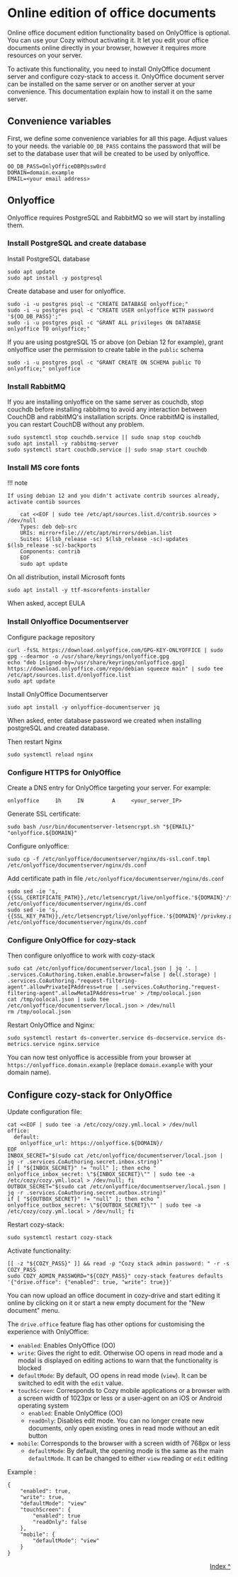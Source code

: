 # Online edition of office documents

Online office document edition functionality based on OnlyOffice is optional. You can use your Cozy without activating it. It let you edit your office documents online directly in your browser, however it requires more resources on your server.

To activate this functionality, you need to install OnlyOffice document server and configure cozy-stack to access it. OnlyOffice document server can be installed on the same server or on another server at your convenience. This documentation explain how to install it on the same server.

## Convenience variables

First, we define some convenience variables for all this page. Adjust values to your needs. the variable  `OO_DB_PASS` contains the password that will be set to the database user that will be created to be used by onlyoffice.

    OO_DB_PASS=OnlyOfficeDBP@ssw0rd
    DOMAIN=domain.example
    EMAIL=<your email address>


## Onlyoffice

Onlyoffice requires PostgreSQL and RabbitMQ so we will start by installing them.

### Install PostgreSQL and create database

Install PostgreSQL database

    sudo apt update
    sudo apt install -y postgresql

Create database and user for onlyoffice.

    sudo -i -u postgres psql -c "CREATE DATABASE onlyoffice;"
    sudo -i -u postgres psql -c "CREATE USER onlyoffice WITH password '${OO_DB_PASS}';"
    sudo -i -u postgres psql -c "GRANT ALL privileges ON DATABASE onlyoffice TO onlyoffice;"

If you are using postgreSQL 15 or above (on Debian 12 for example), grant onlyoffice user the permission to create table in the `public` schema

    sudo -i -u postgres psql -c "GRANT CREATE ON SCHEMA public TO onlyoffice;" onlyoffice

### Install RabbitMQ

If you are installing onlyoffice on the same server as couchdb, stop couchdb before installing rabbitmq to avoid any interaction between CouchDB and rabbitMQ's installation scripts. Once rabbitMQ is installed, you can restart CouchDB without any problem.

    sudo systemctl stop couchdb.service || sudo snap stop couchdb
    sudo apt install -y rabbitmq-server
    sudo systemctl start couchdb.service || sudo snap start couchdb

### Install MS core fonts

!!! note

    If using debian 12 and you didn't activate contrib sources already, activate contib sources

        cat <<EOF | sudo tee /etc/apt/sources.list.d/contrib.sources > /dev/null
        Types: deb deb-src
        URIs: mirror+file:///etc/apt/mirrors/debian.list
        Suites: $(lsb_release -sc) $(lsb_release -sc)-updates $(lsb_release -sc)-backports
        Components: contrib
        EOF
        sudo apt update

On all distribution, install Microsoft fonts

    sudo apt install -y ttf-mscorefonts-installer

When asked, accept EULA

### Install Onlyoffice Documentserver

Configure package repository

    curl -fsSL https://download.onlyoffice.com/GPG-KEY-ONLYOFFICE | sudo gpg --dearmor -o /usr/share/keyrings/onlyoffice.gpg
    echo "deb [signed-by=/usr/share/keyrings/onlyoffice.gpg] https://download.onlyoffice.com/repo/debian squeeze main" | sudo tee /etc/apt/sources.list.d/onlyoffice.list
    sudo apt update

Install OnlyOffice Documentserver

    sudo apt install -y onlyoffice-documentserver jq

When asked, enter database password we created when installing postgreSQL and created database.

Then restart Nginx

    sudo systemctl reload nginx

### Configure HTTPS for OnlyOffice

Create a DNS entry for OnlyOffice targeting your server. For example:

    onlyoffice     1h     IN         A     <your_server_IP>

Generate SSL certificate:

    sudo bash /usr/bin/documentserver-letsencrypt.sh "${EMAIL}" "onlyoffice.${DOMAIN}"

Configure onlyoffice:

    sudo cp -f /etc/onlyoffice/documentserver/nginx/ds-ssl.conf.tmpl /etc/onlyoffice/documentserver/nginx/ds.conf

Add certificate path in file `/etc/onlyoffice/documentserver/nginx/ds.conf`

    sudo sed -ie 's,{{SSL_CERTIFICATE_PATH}},/etc/letsencrypt/live/onlyoffice.'${DOMAIN}'/fullchain.pem,' /etc/onlyoffice/documentserver/nginx/ds.conf
    sudo sed -ie 's,{{SSL_KEY_PATH}},/etc/letsencrypt/live/onlyoffice.'${DOMAIN}'/privkey.pem,' /etc/onlyoffice/documentserver/nginx/ds.conf

### Configure OnlyOffice for cozy-stack

Then configure onlyoffice to work with cozy-stack

    sudo cat /etc/onlyoffice/documentserver/local.json | jq '. | .services.CoAuthoring.token.enable.browser=false | del(.storage) | .services.CoAuthoring."request-filtering-agent".allowPrivateIPAddress=true | .services.CoAuthoring."request-filtering-agent".allowMetaIPAddress=true' > /tmp/oolocal.json
    cat /tmp/oolocal.json | sudo tee /etc/onlyoffice/documentserver/local.json > /dev/null
    rm /tmp/oolocal.json

Restart OnlyOffice and Nginx:

    sudo systemctl restart ds-converter.service ds-docservice.service ds-metrics.service nginx.service


You can now test onlyoffice is accessible from your browser at `https://onlyoffice.domain.example` (replace `domain.example` with your domain name).

## Configure cozy-stack for OnlyOffice

Update configuration file:

    cat <<EOF | sudo tee -a /etc/cozy/cozy.yml.local > /dev/null
    office:
      default:
        onlyoffice_url: https://onlyoffice.${DOMAIN}/
    EOF
    INBOX_SECRET="$(sudo cat /etc/onlyoffice/documentserver/local.json | jq -r .services.CoAuthoring.secret.inbox.string)"
    if [ "${INBOX_SECRET}" != "null" ]; then echo "    onlyoffice_inbox_secret: \"${INBOX_SECRET}\"" | sudo tee -a /etc/cozy/cozy.yml.local > /dev/null; fi
    OUTBOX_SECRET="$(sudo cat /etc/onlyoffice/documentserver/local.json | jq -r .services.CoAuthoring.secret.outbox.string)"
    if [ "${OUTBOX_SECRET}" != "null" ]; then echo "    onlyoffice_outbox_secret: \"${OUTBOX_SECRET}\"" | sudo tee -a /etc/cozy/cozy.yml.local > /dev/null; fi


Restart cozy-stack:

    sudo systemctl restart cozy-stack

Activate functionality:

    [[ -z "${COZY_PASS}" ]] && read -p "Cozy stack admin password: " -r -s COZY_PASS
    sudo COZY_ADMIN_PASSWORD="${COZY_PASS}" cozy-stack features defaults '{"drive.office": {"enabled": true, "write": true}}'

You can now upload an office document in cozy-drive and start editing it online by clicking on it or start a new empty document for the "New document" menu.

The `drive.office` feature flag has other options for customising the experience with OnlyOffice:

<!--lint disable list-item-bullet-indent-->

- `enabled`: Enables OnlyOffice (OO)
- `write`: Gives the right to edit. Otherwise OO opens in read mode and a modal is displayed on editing actions to warn that the functionality is blocked
- `defaultMode`: By default, OO opens in read mode (`view`). It can be switched to edit with the `edit` value.
- `touchScreen`: Corresponds to Cozy mobile applications or a browser with a screen width of 1023px or less or a user-agent on an iOS or Android operating system
    - `enabled`: Enable OnlyOffice (OO)
    - `readOnly`: Disables edit mode. You can no longer create new documents, only open existing ones in read mode without an edit button
- `mobile`: Corresponds to the browser with a screen width of 768px or less
    - `defaultMode`: By default, the opening mode is the same as the main `defaultMode`. It can be changed to either `view` reading or `edit` editing

<!--lint enable list-item-bullet-indent-->

Example :

```
{
    "enabled": true,
    "write": true,
    "defaultMode": "view"
    "touchScreen": {
        "enabled": true
        "readOnly": false
    },
    "mobile": {
        "defaultMode": "view"
    }
}
```

<div style="text-align: right">
  <a href="../">Index ^</a>
</div>
